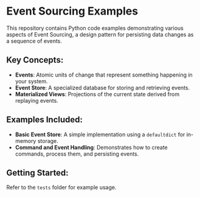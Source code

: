 # Event Sourcing Examples

This repository contains Python code examples demonstrating various aspects of Event Sourcing, a design pattern for persisting data changes as a sequence of events.

## Key Concepts:

- **Events**: Atomic units of change that represent something happening in your system.
- **Event Store**: A specialized database for storing and retrieving events.
- **Materialized Views**: Projections of the current state derived from replaying events.

## Examples Included:

- **Basic Event Store**: A simple implementation using a `defaultdict` for in-memory storage.
- **Command and Event Handling**: Demonstrates how to create commands, process them, and persisting events.

## Getting Started:

Refer to the `tests` folder for example usage.
